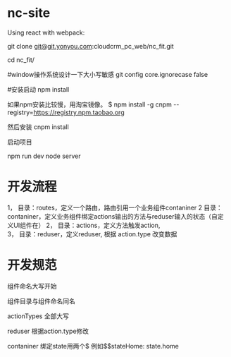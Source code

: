 # nc-site

Using react with webpack:

git clone git@git.yonyou.com:cloudcrm_pc_web/nc_fit.git

cd nc_fit/

#window操作系统设计一下大小写敏感
git config core.ignorecase false

#安装启动
npm install

如果npm安装比较慢，用淘宝镜像。
$ npm install -g cnpm --registry=https://registry.npm.taobao.org

然后安装
cnpm install

启动项目

npm run dev
node server


# 开发流程

1， 目录：routes，定义一个路由，路由引用一个业务组件contaniner
2   目录：contaniner，定义业务组件绑定actions输出的方法与reduser输入的状态（自定义UI组件在）
2， 目录：actions，定义方法触发action,  
3， 目录：reduser，定义reduser, 根据 action.type 改变数据

# 开发规范

组件命名大写开始

组件目录与组件命名同名

actionTypes 全部大写

reduser 根据action.type修改 

contaniner 绑定state用两个$   例如$$stateHome: state.home